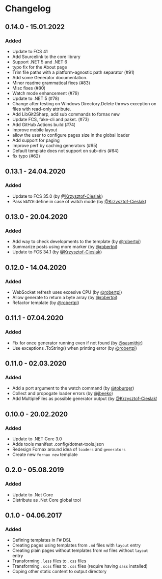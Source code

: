 # Changelog

## 0.14.0 - 15.01.2022

### Added

* Update to FCS 41
* Add Sourcelink to the core library
* Support .NET 5 and .NET 6
* typo fix for the About page
* Trim file paths with a platform-agnostic path separator (#91)
* Add some Generator documentation.
* Minor readme grammatical fixes (#83)
* Misc fixes (#80)
* Watch mode enhancement (#79)
* Update to .NET 5 (#78)
* Change after testing on Windows Directory.Delete throws exception on files with read-only attribute.
* Add LibGit2Sharp, add sub commands to fornax new
* Update FCS, fake-cli and paket. (#73)
* Add GitHub Actions build (#74)
* Improve mobile layout
* allow the user to configure pages size in the global loader
* Add support for paging
* Improve perf by caching generators (#65)
* Default template does not support on sub-dirs (#64)
* fix typo (#62)

## 0.13.1 - 24.04.2020

### Added
* Update to FCS 35.0 (by [@Krzysztof-Cieslak](https://github.com/Krzysztof-Cieslak))
* Pass `WATCH` define in case of watch mode (by [@Krzysztof-Cieslak](https://github.com/Krzysztof-Cieslak))

## 0.13.0 - 20.04.2020
### Added
* Add way to check developments to the template (by [@robertpi](https://github.com/robertpi))
* Summarize posts using more marker (by [@robertpi](https://github.com/robertpi))
* Update to FCS 34.1 (by [@Krzysztof-Cieslak](https://github.com/Krzysztof-Cieslak))

## 0.12.0 - 14.04.2020
### Added
* WebSocket refresh uses excesive CPU (by [@robertpi](https://github.com/robertpi))
* Allow generate to return a byte array (by [@robertpi](https://github.com/robertpi))
* Refactor template (by [@robertpi](https://github.com/robertpi))

## 0.11.1 - 07.04.2020
### Added
* Fix for once generator running even if not found (by [@sasmithjr](https://github.com/sasmithjr))
* Use exceptions .ToString() when printing error (by [@robertpi](https://github.com/robertpi))

## 0.11.0 - 02.03.2020
### Added
* Add a port argument to the watch command  (by [@toburger](https://github.com/toburger))
* Collect and propogate loader errors (by [@jbeeko](https://github.com/jbeeko))
* Add MultipleFiles as possible generator output (by [@Krzysztof-Cieslak](https://github.com/Krzysztof-Cieslak))

## 0.10.0 - 20.02.2020
### Added
* Update to .NET Core 3.0
* Adds tools manifest .config/dotnet-tools.json
* Redesign Fornax around idea of `loaders` and `generators`
* Create new `fornax new` template

## 0.2.0 - 05.08.2019
### Added
* Update to .Net Core
* Distribute as .Net Core global tool

## 0.1.0 - 04.06.2017
### Added
* Defining templates in F# DSL
* Creating pages using templates from `.md` files with `layout` entry
* Creating plain pages without templates from `md` files without `layout` entry
* Transforming `.less` files to `.css` files
* Transforming `.scss` files to `.css` files (require having `sass` installed)
* Coping other static content to output directory